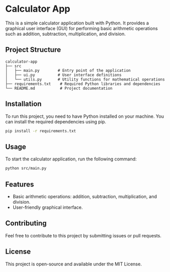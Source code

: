 # Calculator App

This is a simple calculator application built with Python. It provides a graphical user interface (GUI) for performing basic arithmetic operations such as addition, subtraction, multiplication, and division.

## Project Structure

```
calculator-app
├── src
│   ├── main.py        # Entry point of the application
│   ├── ui.py          # User interface definitions
│   └── utils.py       # Utility functions for mathematical operations
├── requirements.txt    # Required Python libraries and dependencies
└── README.md           # Project documentation
```

## Installation

To run this project, you need to have Python installed on your machine. You can install the required dependencies using pip. 

```bash
pip install -r requirements.txt
```

## Usage

To start the calculator application, run the following command:

```bash
python src/main.py
```

## Features

- Basic arithmetic operations: addition, subtraction, multiplication, and division.
- User-friendly graphical interface.

## Contributing

Feel free to contribute to this project by submitting issues or pull requests. 

## License

This project is open-source and available under the MIT License.